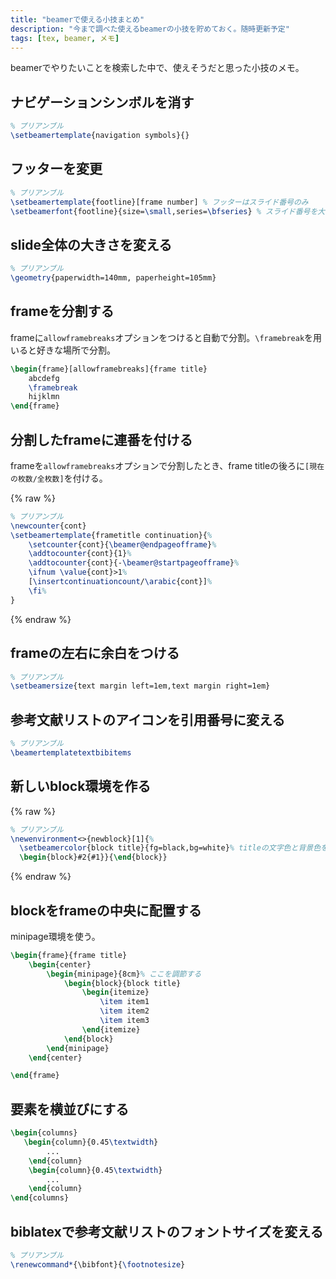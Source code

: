 ```yaml
---
title: "beamerで使える小技まとめ"
description: "今まで調べた使えるbeamerの小技を貯めておく。随時更新予定"
tags: [tex, beamer, メモ]
---
```


beamerでやりたいことを検索した中で、使えそうだと思った小技のメモ。

## ナビゲーションシンボルを消す

```tex
% プリアンブル
\setbeamertemplate{navigation symbols}{}
```

## フッターを変更

```tex
% プリアンブル
\setbeamertemplate{footline}[frame number] % フッターはスライド番号のみ
\setbeamerfont{footline}{size=\small,series=\bfseries} % スライド番号を大きく
```

## slide全体の大きさを変える

```tex
% プリアンブル
\geometry{paperwidth=140mm, paperheight=105mm}
```

## frameを分割する

frameに`allowframebreaks`オプションをつけると自動で分割。`\framebreak`を用いると好きな場所で分割。

```tex
\begin{frame}[allowframebreaks]{frame title}
    abcdefg
    \framebreak
    hijklmn
\end{frame}
```

## 分割したframeに連番を付ける

frameを`allowframebreaks`オプションで分割したとき、frame titleの後ろに`[現在の枚数/全枚数]`を付ける。

{% raw %}
```tex
% プリアンブル
\newcounter{cont}
\setbeamertemplate{frametitle continuation}{%
    \setcounter{cont}{\beamer@endpageofframe}%
    \addtocounter{cont}{1}%
    \addtocounter{cont}{-\beamer@startpageofframe}%
    \ifnum \value{cont}>1%
    [\insertcontinuationcount/\arabic{cont}]%
    \fi%
}
```
{% endraw %}

<!--上記の`[\insertcontinuationcount/\arabic{cont}]`を修正すれば表示を変更可能。例えば、`#\insertcontinuationcount`とすれば、`#現在の枚数`が表示される。-->

## frameの左右に余白をつける

```tex
% プリアンブル
\setbeamersize{text margin left=1em,text margin right=1em}
```

## 参考文献リストのアイコンを引用番号に変える

```tex
% プリアンブル
\beamertemplatetextbibitems
```

## 新しいblock環境を作る

{% raw %}
```tex
% プリアンブル
\newenvironment<>{newblock}[1]{%
  \setbeamercolor{block title}{fg=black,bg=white}% titleの文字色と背景色を指定
  \begin{block}#2{#1}}{\end{block}}
```
{% endraw %}

## blockをframeの中央に配置する

minipage環境を使う。

```tex
\begin{frame}{frame title}
    \begin{center}
        \begin{minipage}{8cm}% ここを調節する
            \begin{block}{block title}
                \begin{itemize}
                    \item item1
                    \item item2
                    \item item3
                \end{itemize}
            \end{block}
        \end{minipage}
    \end{center}

\end{frame}
```

## 要素を横並びにする

```tex
\begin{columns}
   \begin{column}{0.45\textwidth}
		...
    \end{column}
    \begin{column}{0.45\textwidth}
		...
    \end{column}
\end{columns}
```

## biblatexで参考文献リストのフォントサイズを変える

```tex
% プリアンブル
\renewcommand*{\bibfont}{\footnotesize}
```